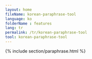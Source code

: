 ```yaml
---
layout: home
fileName: korean-paraphrase-tool
language: ko
folderName : features
lang: tr
permalink: /tr/korean-paraphrase-tool
tool: korean-paraphrase-tool
---
```

{% include section/paraphrase.html %}